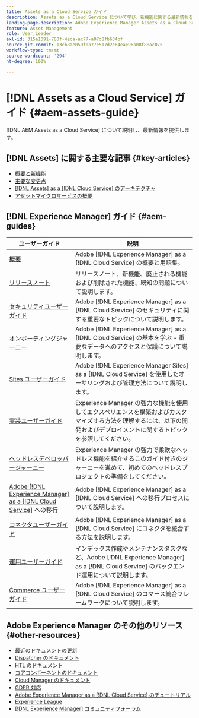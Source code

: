 ```yaml
---
title: Assets as a Cloud Service ガイド
description: Assets as a Cloud Service について学び、新機能に関する最新情報をご確認ください。
landing-page-description: Adobe Experience Manager Assets as a Cloud Service の使用および管理方法について説明します。
feature: Asset Management
role: User,Leader
exl-id: 315a1091-780f-4eca-ac77-a07d8fb634bf
source-git-commit: 13cb8ae059f0a77e517d2e64eae96a08f88ac075
workflow-type: tm+mt
source-wordcount: '294'
ht-degree: 100%

---
```


# [!DNL Assets as a Cloud Service] ガイド {#aem-assets-guide}

[!DNL AEM Assets as a Cloud Service] について説明し、最新情報を提供します。

## [!DNL Assets] に関する主要な記事  {#key-articles}

* [概要と新機能](overview.md)
* [主要な変更点](/help/assets/assets-cloud-changes.md)
* [ [!DNL Assets]  as a  [!DNL Cloud Service] のアーキテクチャ](architecture.md)
* [アセットマイクロサービスの概要](/help/assets/asset-microservices-overview.md)

## [!DNL Experience Manager] ガイド {#aem-guides}

| ユーザーガイド | 説明 |
|---|---|
| [概要](/help/overview/home.md) | Adobe [!DNL Experience Manager] as a [!DNL Cloud Service] の概要と用語集。 |
| [リリースノート](/help/release-notes/home.md) | リリースノート、新機能、廃止される機能および削除された機能、既知の問題について説明します。 |
| [セキュリティユーザーガイド](/help/security/home.md) | Adobe [!DNL Experience Manager] as a [!DNL Cloud Service] のセキュリティに関する重要なトピックについて説明します。 |
| [オンボーディングジャーニー](/help/journey-onboarding/overview.md) | Adobe [!DNL Experience Manager] as a [!DNL Cloud Service] の基本を学ぶ - 重要なデータへのアクセスと保護について説明します。 |
| [Sites ユーザーガイド](/help/sites-cloud/home.md) | Adobe [!DNL Experience Manager Sites] as a [!DNL Cloud Service] を使用したオーサリングおよび管理方法について説明します。 |
| [実装ユーザーガイド](/help/implementing/home.md) | Experience Manager の強力な機能を使用してエクスペリエンスを構築およびカスタマイズする方法を理解するには、以下の開発およびデプロイメントに関するトピックを参照してください。 |
| [ヘッドレスデベロッパージャーニー](/help/journey-headless/developer/overview.md) | Experience Manager の強力で柔軟なヘッドレス機能を紹介するこのガイド付きのジャーニーを進めて、初めてのヘッドレスプロジェクトの準備をしてください。 |
| [Adobe  [!DNL Experience Manager] as a [!DNL Cloud Service]](/help/journey-migration/getting-started.md) への移行 | Adobe [!DNL Experience Manager] as a [!DNL Cloud Service] への移行プロセスについて説明します。 |
| [コネクタユーザーガイド](/help/connectors/home.md) | Adobe [!DNL Experience Manager] as a [!DNL Cloud Service] にコネクタを統合する方法を説明します。 |
| [運用ユーザーガイド](/help/operations/home.md) | インデックス作成やメンテナンスタスクなど、Adobe [!DNL Experience Manager] as a [!DNL Cloud Service] のバックエンド運用について説明します。 |
| [Commerce ユーザーガイド](/help/commerce-cloud/home.md) | Adobe [!DNL Experience Manager] as a [!DNL Cloud Service] のコマース統合フレームワークについて説明します。 |

## Adobe Experience Manager のその他のリソース {#other-resources}

* [最近のドキュメントの更新](https://experienceleague.adobe.com/docs/experience-manager-release-information/aem-release-updates/doc-updates/documentation-updates.html?lang=ja#aem-as-a-cloud-service)
* [Dispatcher のドキュメント](/help/implementing/dispatcher/overview.md)
* [HTL のドキュメント](https://experienceleague.adobe.com/docs/experience-manager-htl/using/overview.html?lang=ja)
* [コアコンポーネントのドキュメント](https://experienceleague.adobe.com/docs/experience-manager-core-components/using/introduction.html?lang=ja)
* [Cloud Manager のドキュメント](https://experienceleague.adobe.com/docs/experience-manager-cloud-manager/using/introduction-to-cloud-manager.html?lang=ja)
* [GDPR 対応](/help/compliance/data-privacy-and-protection-readiness/aem-readiness.md)
* [Adobe Experience Manager as a [!DNL Cloud Service] のチュートリアル](https://experienceleague.adobe.com/docs/experience-manager-learn/cloud-service/overview.html?lang=ja)
* [Experience League](https://experienceleague.adobe.com/?promoid=K42KVXHD&amp;mv=other&amp;lang=ja#recommended/solutions/experience-manager)
* [[!DNL Experience Manager] コミュニティフォーラム](https://experienceleaguecommunities.adobe.com/t5/adobe-experience-manager/ct-p/adobe-experience-manager-community?profile.language=ja)
